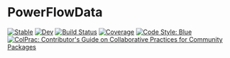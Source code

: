 # PowerFlowData

[![Stable](https://img.shields.io/badge/docs-stable-blue.svg)](https://nickrobinson251.github.io/PowerFlowData.jl/stable)
[![Dev](https://img.shields.io/badge/docs-dev-blue.svg)](https://nickrobinson251.github.io/PowerFlowData.jl/dev)
[![Build Status](https://github.com/nickrobinson251/PowerFlowData.jl/workflows/CI/badge.svg)](https://github.com/nickrobinson251/PowerFlowData.jl/actions)
[![Coverage](https://codecov.io/gh/nickrobinson251/PowerFlowData.jl/branch/master/graph/badge.svg)](https://codecov.io/gh/nickrobinson251/PowerFlowData.jl)
[![Code Style: Blue](https://img.shields.io/badge/code%20style-blue-4495d1.svg)](https://github.com/invenia/BlueStyle)
[![ColPrac: Contributor's Guide on Collaborative Practices for Community Packages](https://img.shields.io/badge/ColPrac-Contributor's%20Guide-blueviolet)](https://github.com/SciML/ColPrac)
